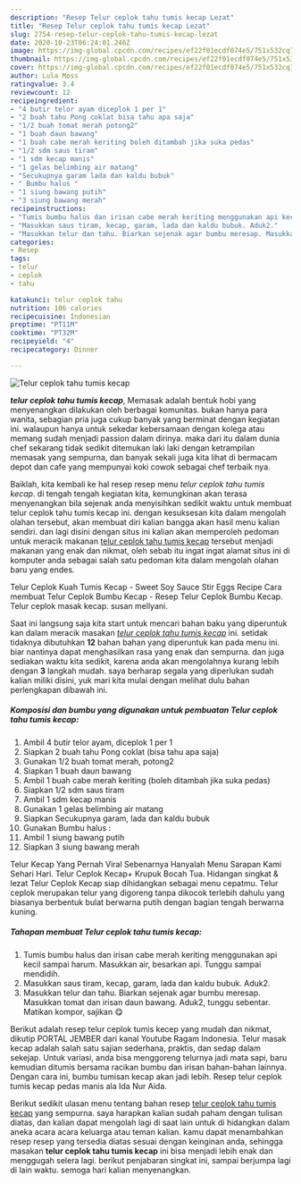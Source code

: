 ```yaml
---
description: "Resep Telur ceplok tahu tumis kecap Lezat"
title: "Resep Telur ceplok tahu tumis kecap Lezat"
slug: 2754-resep-telur-ceplok-tahu-tumis-kecap-lezat
date: 2020-10-23T06:24:01.246Z
image: https://img-global.cpcdn.com/recipes/ef22f01ecdf074e5/751x532cq70/telur-ceplok-tahu-tumis-kecap-foto-resep-utama.jpg
thumbnail: https://img-global.cpcdn.com/recipes/ef22f01ecdf074e5/751x532cq70/telur-ceplok-tahu-tumis-kecap-foto-resep-utama.jpg
cover: https://img-global.cpcdn.com/recipes/ef22f01ecdf074e5/751x532cq70/telur-ceplok-tahu-tumis-kecap-foto-resep-utama.jpg
author: Lula Moss
ratingvalue: 3.4
reviewcount: 12
recipeingredient:
- "4 butir telor ayam diceplok 1 per 1"
- "2 buah tahu Pong coklat bisa tahu apa saja"
- "1/2 buah tomat merah potong2"
- "1 buah daun bawang"
- "1 buah cabe merah keriting boleh ditambah jika suka pedas"
- "1/2 sdm saus tiram"
- "1 sdm kecap manis"
- "1 gelas belimbing air matang"
- "Secukupnya garam lada dan kaldu bubuk"
- " Bumbu halus "
- "1 siung bawang putih"
- "3 siung bawang merah"
recipeinstructions:
- "Tumis bumbu halus dan irisan cabe merah keriting menggunakan api kecil sampai harum. Masukkan air, besarkan api. Tunggu sampai mendidih."
- "Masukkan saus tiram, kecap, garam, lada dan kaldu bubuk. Aduk2."
- "Masukkan telur dan tahu. Biarkan sejenak agar bumbu meresap. Masukkan tomat dan irisan daun bawang. Aduk2, tunggu sebentar. Matikan kompor, sajikan 😋"
categories:
- Resep
tags:
- telur
- ceplok
- tahu

katakunci: telur ceplok tahu 
nutrition: 106 calories
recipecuisine: Indonesian
preptime: "PT11M"
cooktime: "PT32M"
recipeyield: "4"
recipecategory: Dinner

---
```



![Telur ceplok tahu tumis kecap](https://img-global.cpcdn.com/recipes/ef22f01ecdf074e5/751x532cq70/telur-ceplok-tahu-tumis-kecap-foto-resep-utama.jpg)

<b><i>telur ceplok tahu tumis kecap</i></b>, Memasak adalah bentuk hobi yang menyenangkan dilakukan oleh berbagai komunitas. bukan hanya para wanita, sebagian pria juga cukup banyak yang berminat dengan kegiatan ini. walaupun hanya untuk sekedar kebersamaan dengan kolega atau memang sudah menjadi passion dalam dirinya. maka dari itu dalam dunia chef sekarang tidak sedikit ditemukan laki laki dengan ketrampilan memasak yang sempurna, dan banyak sekali juga kita lihat di bermacam depot dan cafe yang mempunyai koki cowok sebagai chef terbaik nya.

Baiklah, kita kembali ke hal resep resep menu <i>telur ceplok tahu tumis kecap</i>. di tengah tengah kegiatan kita, kemungkinan akan terasa menyenangkan bila sejenak anda menyisihkan sedikit waktu untuk membuat telur ceplok tahu tumis kecap ini. dengan kesuksesan kita dalam mengolah olahan tersebut, akan membuat diri kalian bangga akan hasil menu kalian sendiri. dan lagi disini dengan situs ini kalian akan memperoleh pedoman untuk meracik makanan <u>telur ceplok tahu tumis kecap</u> tersebut menjadi makanan yang enak dan nikmat, oleh sebab itu ingat ingat alamat situs ini di komputer anda sebagai salah satu pedoman kita dalam mengolah olahan baru yang endes.

Telur Ceplok Kuah Tumis Kecap - Sweet Soy Sauce Stir Eggs Recipe Cara membuat Telur Ceplok Bumbu Kecap - Resep Telur Ceplok Bumbu Kecap. Telur ceplok masak kecap. susan mellyani.


Saat ini langsung saja kita start untuk mencari bahan baku yang diperuntuk kan dalam meracik masakan <u><i>telur ceplok tahu tumis kecap</i></u> ini. setidak tidaknya dibutuhkan <b>12</b> bahan bahan yang diperuntuk kan pada menu ini. biar nantinya dapat menghasilkan rasa yang enak dan sempurna. dan juga sediakan waktu kita sedikit, karena anda akan mengolahnya kurang lebih dengan <b>3</b> langkah mudah. saya berharap segala yang diperlukan sudah kalian miliki disini, yuk mari kita mulai dengan melihat dulu bahan perlengkapan dibawah ini.

<!--inarticleads1-->

##### Komposisi dan bumbu yang digunakan untuk pembuatan Telur ceplok tahu tumis kecap:

1. Ambil 4 butir telor ayam, diceplok 1 per 1
1. Siapkan 2 buah tahu Pong coklat (bisa tahu apa saja)
1. Gunakan 1/2 buah tomat merah, potong2
1. Siapkan 1 buah daun bawang
1. Ambil 1 buah cabe merah keriting (boleh ditambah jika suka pedas)
1. Siapkan 1/2 sdm saus tiram
1. Ambil 1 sdm kecap manis
1. Gunakan 1 gelas belimbing air matang
1. Siapkan Secukupnya garam, lada dan kaldu bubuk
1. Gunakan  Bumbu halus :
1. Ambil 1 siung bawang putih
1. Siapkan 3 siung bawang merah


Telur Kecap Yang Pernah Viral Sebenarnya Hanyalah Menu Sarapan Kami Sehari Hari. Telur Ceplok Kecap+ Krupuk Bocah Tua. Hidangan singkat &amp; lezat Telur Ceplok Kecap siap dihidangkan sebagai menu cepatmu. Telur ceplok merupakan telur yang digoreng tanpa dikocok terlebih dahulu yang biasanya berbentuk bulat berwarna putih dengan bagian tengah berwarna kuning. 

<!--inarticleads2-->

##### Tahapan membuat Telur ceplok tahu tumis kecap:

1. Tumis bumbu halus dan irisan cabe merah keriting menggunakan api kecil sampai harum. Masukkan air, besarkan api. Tunggu sampai mendidih.
1. Masukkan saus tiram, kecap, garam, lada dan kaldu bubuk. Aduk2.
1. Masukkan telur dan tahu. Biarkan sejenak agar bumbu meresap. Masukkan tomat dan irisan daun bawang. Aduk2, tunggu sebentar. Matikan kompor, sajikan 😋


Berikut adalah resep telur ceplok tumis kecep yang mudah dan nikmat, dikutip PORTAL JEMBER dari kanal Youtube Ragam Indonesia. Telur masak kecap adalah salah satu sajian sederhana, praktis, dan sedap dalam sekejap. Untuk variasi, anda bisa menggoreng telurnya jadi mata sapi, baru kemudian ditumis bersama racikan bumbu dan irisan bahan-bahan lainnya. Dengan cara ini, bumbu tumisan kecap akan jadi lebih. Resep telur ceplok tumis kecap pedas manis ala Ida Nur Aida. 

Berikut sedikit ulasan menu tentang bahan resep <u>telur ceplok tahu tumis kecap</u> yang sempurna. saya harapkan kalian sudah paham dengan tulisan diatas, dan kalian dapat mengolah lagi di saat lain untuk di hidangkan dalam aneka acara acara keluarga atau teman kalian. kamu dapat menambahkan resep resep yang tersedia diatas sesuai dengan keinginan anda, sehingga masakan <b>telur ceplok tahu tumis kecap</b> ini bisa menjadi lebih enak dan menggugah selera lagi. berikut penjabaran singkat ini, sampai berjumpa lagi di lain waktu. semoga hari kalian menyenangkan.

